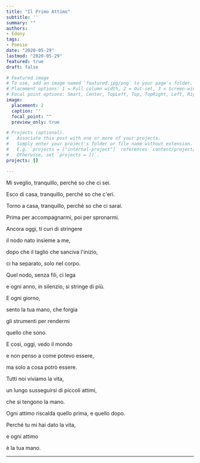 ```yaml
---
title: "Il Primo Attimo"
subtitle: ''
summary: ""
authors:
- Edony
tags:
- Poesie
date: "2020-05-29"
lastmod: "2020-05-29"
featured: true
draft: false

# Featured image
# To use, add an image named `featured.jpg/png` to your page's folder.
# Placement options: 1 = Full column width, 2 = Out-set, 3 = Screen-width
# Focal point options: Smart, Center, TopLeft, Top, TopRight, Left, Right, BottomLeft, Bottom, BottomRight
image:
  placement: 2
  caption: ''
  focal_point: ""
  preview_only: true

# Projects (optional).
#   Associate this post with one or more of your projects.
#   Simply enter your project's folder or file name without extension.
#   E.g. `projects = ["internal-project"]` references `content/project/deep-learning/index.md`.
#   Otherwise, set `projects = []`.
projects: []

---
```


Mi sveglio, tranquillo, perché so che ci sei.

Esco di casa, tranquillo, perché so che c'eri.

Torno a casa, tranquillo, perché so che ci sarai.




Prima per accompagnarmi, poi per spronarmi.

Ancora oggi, ti curi di stringere

il nodo nato insieme a me,

dopo che il taglio che sanciva l'inizio,

ci ha separato, solo nel corpo.




Quel nodo, senza fili, ci lega

e ogni anno, in silenzio, si stringe di più.




E ogni giorno, 

sento la tua mano, che forgia

gli strumenti per rendermi

quello che sono.

E così, oggi, vedo il mondo 

e non penso a come potevo essere,

ma solo a cosa potrò essere.




Tutti noi viviamo la vita,

un lungo susseguirsi di piccoli attimi,

che si tengono la mano.



Ogni attimo riscalda quello prima, e quello dopo.

Perché tu mi hai dato la vita,

e ogni attimo 

è la tua mano.

---
